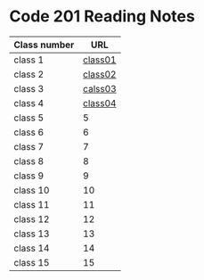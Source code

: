 # Code 201 Reading Notes

|Class number | URL |
--------------|-------
| class 1 |  [class01](https://osamamagableh.github.io/201-Reading-Note/class01)|
| class 2 |  [class02](https://osamamagableh.github.io/201-Reading-Note/class02) |
| class 3 |  [calss03](https://osamamagableh.github.io/201-Reading-Note/class03)  |
| class 4 |  [class04](https://osamamagableh.github.io/201-Reading-Note/class04)  |
| class 5 |  5  |
| class 6 |  6 |
| class 7 |  7 |
| class 8 |  8  |
| class 9 |  9  |
| class 10 |  10  |
| class 11 |  11  |
| class 12 |  12  |
| class 13 |  13  |
| class 14 |  14  |
| class 15 |  15  |
